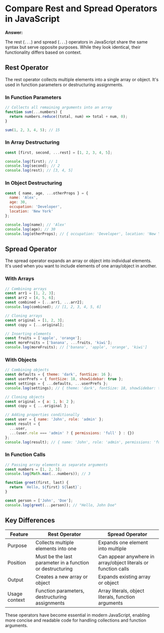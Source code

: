 # Compare Rest and Spread Operators in JavaScript

**Answer:**

The rest (`...`) and spread (`...`) operators in JavaScript share the same syntax but serve opposite purposes. While they look identical, their functionality differs based on context.

## Rest Operator

The rest operator collects multiple elements into a single array or object. It's used in function parameters or destructuring assignments.

### In Function Parameters

```javascript
// Collects all remaining arguments into an array
function sum(...numbers) {
  return numbers.reduce((total, num) => total + num, 0);
}

sum(1, 2, 3, 4, 5); // 15
```

### In Array Destructuring

```javascript
const [first, second, ...rest] = [1, 2, 3, 4, 5];

console.log(first); // 1
console.log(second); // 2
console.log(rest); // [3, 4, 5]
```

### In Object Destructuring

```javascript
const { name, age, ...otherProps } = {
  name: 'Alex',
  age: 30,
  occupation: 'Developer',
  location: 'New York'
};

console.log(name); // 'Alex'
console.log(age); // 30
console.log(otherProps); // { occupation: 'Developer', location: 'New York' }
```

## Spread Operator

The spread operator expands an array or object into individual elements. It's used when you want to include elements of one array/object in another.

### With Arrays

```javascript
// Combining arrays
const arr1 = [1, 2, 3];
const arr2 = [4, 5, 6];
const combined = [...arr1, ...arr2];
console.log(combined); // [1, 2, 3, 4, 5, 6]

// Cloning arrays
const original = [1, 2, 3];
const copy = [...original];

// Inserting elements
const fruits = ['apple', 'orange'];
const moreFruits = ['banana', ...fruits, 'kiwi'];
console.log(moreFruits); // ['banana', 'apple', 'orange', 'kiwi']
```

### With Objects

```javascript
// Combining objects
const defaults = { theme: 'dark', fontSize: 16 };
const userPrefs = { fontSize: 18, showSidebar: true };
const settings = { ...defaults, ...userPrefs };
console.log(settings); // { theme: 'dark', fontSize: 18, showSidebar: true }

// Cloning objects
const original = { a: 1, b: 2 };
const copy = { ...original };

// Adding properties conditionally
const user = { name: 'John', role: 'admin' };
const result = {
  ...user,
  ...(user.role === 'admin' ? { permissions: 'full' } : {})
};
console.log(result); // { name: 'John', role: 'admin', permissions: 'full' }
```

### In Function Calls

```javascript
// Passing array elements as separate arguments
const numbers = [1, 2, 3];
console.log(Math.max(...numbers)); // 3

function greet(first, last) {
  return `Hello, ${first} ${last}`;
}

const person = ['John', 'Doe'];
console.log(greet(...person)); // "Hello, John Doe"
```

## Key Differences

| Feature | Rest Operator | Spread Operator |
|---------|--------------|------------------|
| Purpose | Collects multiple elements into one | Expands one element into multiple |
| Position | Must be the last parameter in a function or destructuring | Can appear anywhere in array/object literals or function calls |
| Output | Creates a new array or object | Expands existing array or object |
| Usage context | Function parameters, destructuring assignments | Array literals, object literals, function arguments |

These operators have become essential in modern JavaScript, enabling more concise and readable code for handling collections and function arguments.